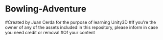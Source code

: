 # Bowling-Adventure
#Created by Juan Cerda for the purpose of learning Unity3D
#If you're the owner of any of the assets included in this repository, please inform in case you need credit or removal
#Of your content
